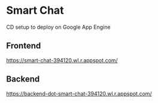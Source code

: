 # Smart Chat
CD setup to deploy on Google App Engine

## Frontend
https://smart-chat-394120.wl.r.appspot.com/

## Backend
https://backend-dot-smart-chat-394120.wl.r.appspot.com/

